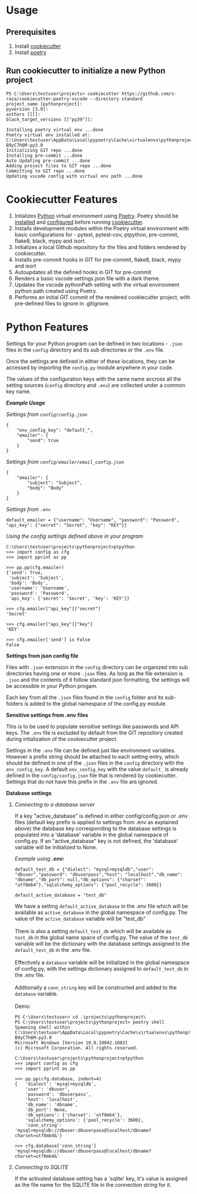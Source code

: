 # Usage
## Prerequisites
1. Install [cookiecutter](https://cookiecutter.readthedocs.io/en/latest/installation.html)
2. Install [poetry](https://python-poetry.org/docs/#installation)

## Run cookiecutter to initialize a new Python project
```
PS C:\Users\testuser\projects> cookiecutter https://github.com/s-raza/cookiecutter-poetry-vscode --directory standard
project_name [pythonproject]:
pyversion [3.9]:
authors [[]]:
black_target_versions [["py39"]]:

Installing poetry virtual env ...done
Poetry virtual env installed at: C:\Users\testuser\AppData\Local\pypoetry\Cache\virtualenvs\pythonproject-B9yC7h6M-py3.9
Initializing GIT repo ...done
Installing pre-commit ...done
Auto Updating pre-commit ...done
Adding project files to GIT repo ...done
Committing to GIT repo ...done
Updating vscode config with virtual env path ...done
```

# Cookiecutter Features

1. Intializes [Python](https://www.python.org
) virtual environment using [Poetry](https://python-poetry.org/). Poetry should be [installed](https://python-poetry.org/docs/#installation) and [configured](https://python-poetry.org/docs/configuration/) before running [cookiecutter](https://cookiecutter.readthedocs.io/en/latest/).
2. Installs development modules within the Poetry virtual environment with basic configurations for - pytest, pytest-cov, ptpython, pre-commit, flake8, black, mypy and isort.
3. Initializes a local Github repository for the files and folders rendered by cookiecutter.
4. Installs pre-commit hooks in GIT for pre-commit, flake8, black, mypy and isort
5. Autoupdates all the defined hooks in GIT for pre-commit
6. Renders a basic vscode settings.json file with a dark theme.
7. Updates the vscode pythonPath setting with the virtual environment python path created using Poetry.
8. Performs an initial GIT commit of the rendered cookiecutter project, with pre-defined files to ignore in .gitignore.
# Python Features

Settings for your Python program can be defined in two locations - `.json` files in the `config` directory and its sub directories or the `.env` file.

Once the settings are defined in either of these locations, they can be accessed by importing the `config.py` module anywhere in your code.

The values of the configuration keys with the same name accross all the setting sources (`config` directory and `.env`) are collected under a common key name.

***Example Usage***

*Settings from `config/config.json`*
```
{
    "env_config_key": "default_",
    "emailer": {
        "send": true
    }
}

```

*Settings from `config/emailer/email_config.json`*
```
{
    "emailer": {
        "subject": "Subject",
        "body": "Body"
    }
}

```

*Settings from `.env`*
```
default_emailer = {"username": "Username", "password": "Password", "api_key": {"secret": "Secret", "key": "KEY"}}

```

*Using the config settings defined above in your program*
```
C:\Users\testuser\projects\pythonproject>ptpython
>>> import config as cfg
>>> import pprint as pp

>>> pp.pp(cfg.emailer)
{'send': True,
 'subject': 'Subject',
 'body': 'Body',
 'username': 'Username',
 'password': 'Password',
 'api_key': {'secret': 'Secret', 'key': 'KEY'}}

>>> cfg.emailer["api_key"]["secret"]
'Secret'

>>> cfg.emailer["api_key"]["key"]
'KEY'

>>> cfg.emailer['send'] is False
False
```

**Settings from json config file**

Files with `.json` extension in the `config` directory can be organized into sub directories having one or more `.json` files. As long as the file extension is `.json` and the contents of it follow standard json formatting, the settings will be accessible in your Python progam.

Each key from all the `.json` files found in the `config` folder and its sub-folders is added to the global namespace of the config.py module.
<br>

**Sensitive settings from .env files**

This is to be used to populate sensitive settings like passwords and API keys. The `.env` file is excluded by default from the GIT repository created during intialization of the cookiecutter project.

Settings in the `.env` file can be defined just like environment variables. However a prefix string should be attached to each setting entry, which should be defined in one of the `.json` files in the `config` directory with the `env_config_key`. A default `env_config_key` with the value `default_` is already defined in the `config/config.json` file that is rendered by cookiecutter. Settings that do not have this prefix in the `.env` file are ignored.

**Database settings**

1. *Connecting to a database server*

    If a key "active_database" is defined in either config/config.json or .env files (default key prefix is applied to settings from .env as explained above) the database key corresponding to the database settings is populated into a 'database' variable in the global namespace of config.py. If an "active_database" key is not defined, the 'database' variable will be initialized to None.

    *Example using **.env:***
    ```
    default_test_db = {"dialect": "mysql+mysqldb","user": "dbuser","password": "dbuserpass","host": "localhost","db_name": "dbname","db_port": null,"db_options": {"charset": "utf8mb4"},"sqlalchemy_options": {"pool_recycle": 3600}}

    default_active_database = "test_db"
    ```

    We have a setting `default_active_database` in the .env file which will be available as `active_database` in the global namespace of config.py. The value of the `active_database` variable will be "test_db"
    <br><br>
    There is also a setting `default_test_db` which will be available as `test_db` in the global name space of config.py. The value of the `test_db` variable will be the dictionary with the database settings assigned to the `default_test_db` in the .env file.
    <br><br>
    Effectively a `database` variable will be initialized in the global namespace of config.py, with the settings dictionary assigned to `default_test_db` in the .env file.
    <br><br>
    Addtionally a `conn_string` key will be constructed and added to the `database` variable.
    <br><br>
    Demo:
    ```
    PS C:\Users\testuser> cd .\projects\pythonproject\
    PS C:\Users\testuser\projects\pythonproject> poetry shell
    Spawning shell within C:\Users\testuser\AppData\Local\pypoetry\Cache\virtualenvs\pythonproject-B9yC7h6M-py3.9
    Microsoft Windows [Version 10.0.19042.1083]
    (c) Microsoft Corporation. All rights reserved.

    C:\Users\testuser\projects\pythonproject>ptpython
    >>> import config as cfg
    >>> import pprint as pp

    >>> pp.pp(cfg.database, indent=4)
    {   'dialect': 'mysql+mysqldb',
        'user': 'dbuser',
        'password': 'dbuserpass',
        'host': 'localhost',
        'db_name': 'dbname',
        'db_port': None,
        'db_options': {'charset': 'utf8mb4'},
        'sqlalchemy_options': {'pool_recycle': 3600},
        'conn_string': 'mysql+mysqldb://dbuser:dbuserpass@localhost/dbname?charset=utf8mb4&'}

    >>> cfg.database['conn_string']
    'mysql+mysqldb://dbuser:dbuserpass@localhost/dbname?charset=utf8mb4&'
    ```

2. *Connecting to SQLITE*

    If the activated database setting has a 'sqlite' key, it's value is assigned as the file name for the SQLITE file in the connection string for it.